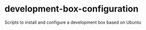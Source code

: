 development-box-configuration
=============================

Scripts to install and configure a development box based on Ubuntu
